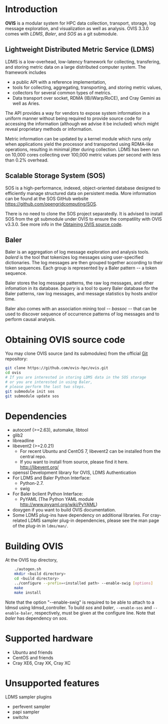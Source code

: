 # Introduction

__OVIS__ is a modular system for HPC data collection, transport, storage,
log message exploration, and visualization as well as analysis. OVIS 3.3.0 comes with
_LDMS_, _Baler_, and _SOS_ as a git submodule.

## Lightweight Distributed Metric Service (LDMS)

LDMS is a low-overhead, low-latency framework for collecting, transfering, and storing
metric data on a large distributed computer system.
The framework includes

* a public API with a reference implementation,
* tools for collecting, aggregating, transporting, and storing metric values,
* collectors for several common types of metrics.
* Data transport over socket, RDMA (IB/iWarp/RoCE), and Cray Gemini as well as Aries.

The API provides a way for vendors to expose system information in a uniform manner without
being required to provide source code for accessing the information (although we advise it be included)
which might reveal proprietary methods or information.

Metric information can be updated by a kernel module which runs only when
applications yield the processor and transported using RDMA-like operations, resulting in
minimal jitter during collection. LDMS has been run on 10,000 cores collecting
over 100,000 metric values per second with less than 0.2% overhead.

## Scalable Storage System (SOS)

SOS is a high-performance, indexed, object-oriented database designed to efficiently
manage structured data on persistent media. More information can be found at
the SOS GitHub website <https://github.com/opengridcomputing/SOS>.

There is no need to clone the SOS project separatedly. It is advised to install SOS
from the git submodule under OVIS to ensure the compatility with OVIS v3.3.0.
See more info in the [Obtaining OVIS source code](#obtaining-ovis-source-code).

## Baler

Baler is an aggregation of log message exploration and analysis tools. _balerd_ is
the tool that tokenizes log messages using user-specified dictionaries.
The log messages are then grouped together according to their token sequences.
Each group is represented by a Baler pattern -- a token sequence.

Baler stores the log message patterns, the raw log messages, and other infomation in
its database. _bquery_ is a tool to query Baler database for the Baler patterns,
raw log messages, and message statistics by hosts and/or time.

Baler also comes with an association mining tool -- _bassoc_ -- that can be used
to discover sequence of occurrence patterns of log messages and to perform causal analysis.

# Obtaining OVIS source code

You may clone OVIS source (and its submodules) from the official [Git](http://git-scm.com/) repository:

```sh
git clone https://github.com/ovis-hpc/ovis.git
cd ovis
# If you are interested in storing LDMS data in the SOS storage
# or you are interested in using Baler,
# please perform the last two steps.
git submodule init sos
git submodule update sos
```

# Dependencies

* autoconf (>=2.63), automake, libtool
* glib2
* libreadline
* libevent2 (>=2.0.21)
	* For recent Ubuntu and CentOS 7, libevent2 can be installed from the central repo.
	* If you want to install from source, please find it here. <http://libevent.org/>
* openssl Development library for OVIS, LDMS Authentication
* For LDMS and Baler Python Interface:
	* Python-2.7.
	* swig
* For Baler bclient Python Interface:
	* PyYAML (The Python YAML module <http://www.pyyaml.org/wiki/PyYAML>)
* doxygen if you want to build OVIS documentation.
* Some LDMS plug-ins have dependency on additional libraries.
For cray-related LDMS sampler plug-in dependencies, please see the man page of the
plug-in in `ldms/man/`.


# Building OVIS

At the OVIS top directory,

```sh
	./autogen.sh
	mkdir <build directory>
	cd <build directory>
	../configure --prefix=<installed path> --enable-swig [options]
	make
	make install
```

Note that the option "--enable-swig" is required to be able to attach to a ldmsd using ldmsd_controller.
To build _sos_ and _baler_, `--enable-sos` and `--enable-baler`, respectively,
must be given at the configure line. Note that _baler_ has dependency on _sos_.

# Supported hardware

* Ubuntu and friends
* CentOS and friends
* Cray XE6, Cray XK, Cray XC

# Unsupported features
LDMS sampler plugins
* perfevent sampler
* papi sampler
* switchx

